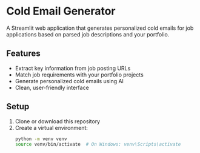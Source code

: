 # Cold Email Generator

A Streamlit web application that generates personalized cold emails for job applications based on parsed job descriptions and your portfolio.

## Features

- Extract key information from job posting URLs
- Match job requirements with your portfolio projects
- Generate personalized cold emails using AI
- Clean, user-friendly interface

## Setup

1. Clone or download this repository
2. Create a virtual environment:
   ```bash
   python -m venv venv
   source venv/bin/activate  # On Windows: venv\Scripts\activate
